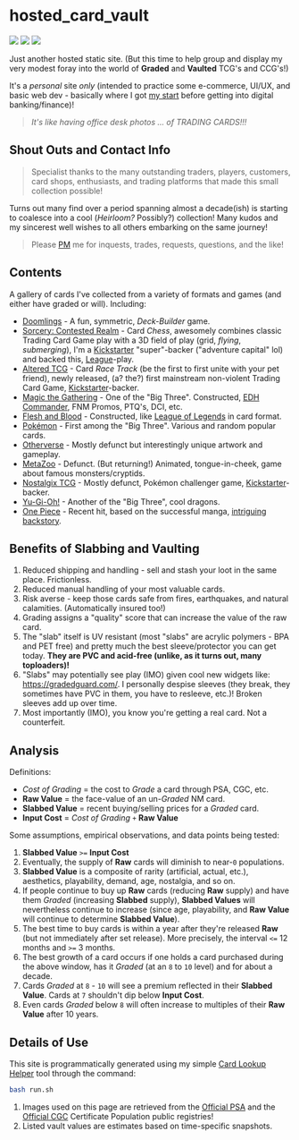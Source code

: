 # hosted_card_vault

[![](https://img.shields.io/badge/PSA-Vault-blue.svg)](https://www.psacard.com/info/psa-vault)
[![](https://img.shields.io/badge/PSA-Grading-red.svg)](https://www.psacard.com/services/tradingcardgrading)
[![](https://img.shields.io/badge/CGC-Grading-black.svg)](https://www.cgccards.com/card-grading/trading-card-grading/)

Just another hosted static site. (But this time to help group and display my very modest foray into the world of **Graded** and **Vaulted** TCG's and CCG's!) 

It's a *personal* site *only* (intended to practice some e-commerce, UI/UX, and basic web dev - basically where I got [my start](https://www.nytimes.com/2016/02/21/jobs/building-a-better-bidding-war.html) before getting into digital banking/finance)!

> *It's like having office desk photos ... of TRADING CARDS!!!*

## Shout Outs and Contact Info

> Specialist thanks to the many outstanding traders, players, customers, card shops, enthusiasts, and trading platforms that made this small collection possible! 

Turns out many find over a period spanning almost a decade(ish) is starting to coalesce into a cool (*Heirloom?* Possibly?) collection! Many kudos and my sincerest well wishes to all others embarking on the same journey!

> Please [PM](https://www.thoughtscript.io/about) me for inquests, trades, requests, questions, and the like!

## Contents

A gallery of cards I've collected from a variety of formats and games (and either have graded or will). Including:

* [Doomlings](http://rwrd.io/efma9hn?c) - A fun, symmetric, *Deck-Builder* game.
* [Sorcery: Contested Realm](https://sorcerytcg.com/) - Card *Chess*, awesomely combines classic Trading Card Game play with a 3D field of play (grid, *flying*, *submerging*), I'm a [Kickstarter](https://www.kickstarter.com/) "super"-backer ("adventure capital" lol) and backed this, [League](http://irafay.com/Sorcery/)-play.
* [Altered TCG](https://www.altered.gg/) - Card *Race Track* (be the first to first unite with your pet friend), newly released, (a? the?) first mainstream non-violent Trading Card Game, [Kickstarter](https://www.kickstarter.com/)-backer.
* [Magic the Gathering](https://magic.wizards.com/) - One of the "Big Three". Constructed, [EDH Commander](https://mtgcommander.net/), FNM Promos, PTQ's, DCI, etc.
* [Flesh and Blood](https://fabtcg.com/) - Constructed, like [League of Legends](https://www.leagueoflegends.com/) in card format.
* [Pokémon](https://www.pokemon.com/) - First among the "Big Three". Various and random popular cards.
* [Otherverse](https://otherversetcg.com) - Mostly defunct but interestingly unique artwork and gameplay.
* [MetaZoo](https://cosmicbook.news/metazoo-returns-2025-gameqbator) - Defunct. (But returning!) Animated, tongue-in-cheek, game about famous monsters/cryptids.
* [Nostalgix TCG](https://www.nostalgixtcg.com/) - Mostly defunct, Pokémon challenger game, [Kickstarter](https://www.kickstarter.com/)-backer.
* [Yu-Gi-Oh!](https://www.yugioh-card.com/) - Another of the "Big Three", cool dragons. 
* [One Piece](https://en.onepiece-cardgame.com/) - Recent hit, based on the successful manga, [intriguing backstory](https://onepiece.fandom.com/wiki/Void_Century).

## Benefits of Slabbing and Vaulting

1. Reduced shipping and handling - sell and stash your loot in the same place. Frictionless.
1. Reduced manual handling of your most valuable cards.
1. Risk averse - keep those cards safe from fires, earthquakes, and natural calamities. (Automatically insured too!)
1. Grading assigns a "quality" score that can increase the value of the raw card.
1. The "slab" itself is UV resistant (most "slabs" are acrylic polymers - BPA and PET free) and pretty much the best sleeve/protector you can get today. **They are PVC and acid-free (unlike, as it turns out, many toploaders)!**
1. "Slabs" may potentially see play (IMO) given cool new widgets like: https://gradedguard.com/. I personally despise sleeves (they break, they sometimes have PVC in them, you have to resleeve, etc.)! Broken sleeves add up over time.
1. Most importantly (IMO), you know you're getting a real card. Not a counterfeit.

## Analysis

Definitions:

* *Cost of Grading* = the cost to *Grade* a card through PSA, CGC, etc.
* **Raw Value** = the face-value of an un-*Graded* NM card.
* **Slabbed Value** = recent buying/selling prices for a *Graded* card.
* **Input Cost** = *Cost of Grading* `+` **Raw Value**

Some assumptions, empirical observations, and data points being tested:

1. **Slabbed Value** `>=` **Input Cost**
2. Eventually, the supply of **Raw** cards will diminish to near-`0` populations.
3. **Slabbed Value** is a composite of rarity (artificial, actual, etc.), aesthetics, playability, demand, age, nostalgia, and so on.
4. If people continue to buy up **Raw** cards (reducing **Raw** supply) and have them *Graded* (increasing **Slabbed** supply), **Slabbed Values** will nevertheless continue to increase (since age, playability, and **Raw Value** will continue to determine **Slabbed Value**).
5. The best time to buy cards is within a year after they're released **Raw** (but not immediately after set release). More precisely, the interval `<=` 12 months and `>=` 3 months.
6. The best growth of a card occurs if one holds a card purchased during the above window, has it *Graded* (at an `8` to `10` level) and for about a decade.
7. Cards *Graded* at `8` - `10` will see a premium reflected in their **Slabbed Value**. Cards at `7` shouldn't dip below **Input Cost**.
8. Even cards *Graded* below `8` will often increase to multiples of their **Raw Value** after 10 years.

## Details of Use

This site is programmatically generated using my simple [Card Lookup Helper](https://gitlab.com/Thoughtscript/card_lookup_helper) tool through the command:

```bash
bash run.sh
```

1. Images used on this page are retrieved from the [Official PSA](https://www.psacard.com/cert) and the [Official CGC](https://www.cgccards.com/certlookup/) Certificate Population public registries!
1. Listed vault values are estimates based on time-specific snapshots.